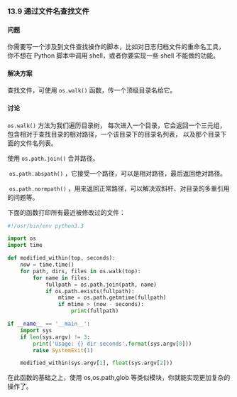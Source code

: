 ### 13.9 通过文件名查找文件

#### 问题

你需要写一个涉及到文件查找操作的脚本，比如对日志归档文件的重命名工具， 你不想在 Python 脚本中调用 shell，或者你要实现一些 shell 不能做的功能。

#### 解决方案

查找文件，可使用 `os.walk()` 函数，传一个顶级目录名给它。 

#### 讨论

`os.walk()` 方法为我们遍历目录树， 每次进入一个目录，它会返回一个三元组，包含相对于查找目录的相对路径，一个该目录下的目录名列表， 以及那个目录下面的文件名列表。

使用 `os.path.join()` 合并路径。

 `os.path.abspath()` ，它接受一个路径，可以是相对路径，最后返回绝对路径。

 `os.path.normpath()` ，用来返回正常路径，可以解决双斜杆、对目录的多重引用的问题等。

下面的函数打印所有最近被修改过的文件：

```python
#!/usr/bin/env python3.3

import os
import time

def modified_within(top, seconds):
    now = time.time()
    for path, dirs, files in os.walk(top):
        for name in files:
            fullpath = os.path.join(path, name)
            if os.path.exists(fullpath):
                mtime = os.path.getmtime(fullpath)
                if mtime > (now - seconds):
                    print(fullpath)

if __name__ == '__main__':
    import sys
    if len(sys.argv) != 3:
        print('Usage: {} dir seconds'.format(sys.argv[0]))
        raise SystemExit(1)

    modified_within(sys.argv[1], float(sys.argv[2]))
```

在此函数的基础之上，使用 os,os.path,glob 等类似模块，你就能实现更加复杂的操作了。 